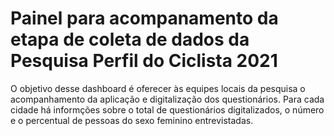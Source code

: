 # Painel para acompanamento da etapa de coleta de dados da Pesquisa Perfil do Ciclista 2021

O objetivo desse dashboard é oferecer às equipes locais da pesquisa o acompanhamento da aplicação e digitalização dos questionários. Para cada cidade há informções sobre o total de questionários digitalizados, o número e o percentual de pessoas do sexo feminino entrevistadas. 
